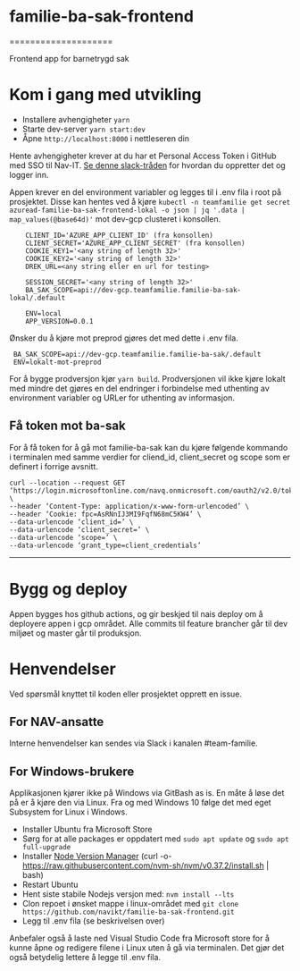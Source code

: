 # familie-ba-sak-frontend
====================

Frontend app for barnetrygd sak

# Kom i gang med utvikling

* Installere avhengigheter `yarn`
* Starte dev-server `yarn start:dev`
* Åpne `http://localhost:8000` i nettleseren din

Hente avhengigheter krever at du har et Personal Access Token i GitHub med SSO til Nav-IT. 
[Se denne slack-tråden](https://nav-it.slack.com/archives/CJN0STWB0/p1643811612252659) for hvordan du oppretter det og logger inn. 

Appen krever en del environment variabler og legges til i .env fila i root på prosjektet. 
Disse kan hentes ved å kjøre `kubectl -n teamfamilie get secret azuread-familie-ba-sak-frontend-lokal -o json | jq '.data | map_values(@base64d)'`
mot dev-gcp clusteret i konsollen.
```
    CLIENT_ID='AZURE_APP_CLIENT_ID' (fra konsollen)
    CLIENT_SECRET='AZURE_APP_CLIENT_SECRET' (fra konsollen)
    COOKIE_KEY1='<any string of length 32>'
    COOKIE_KEY2='<any string of length 32>'
    DREK_URL=<any string eller en url for testing>
    
    SESSION_SECRET='<any string of length 32>'
    BA_SAK_SCOPE=api://dev-gcp.teamfamilie.familie-ba-sak-lokal/.default

    ENV=local
    APP_VERSION=0.0.1
```

Ønsker du å kjøre mot preprod gjøres det med dette i .env fila.
```
 BA_SAK_SCOPE=api://dev-gcp.teamfamilie.familie-ba-sak/.default
 ENV=lokalt-mot-preprod
```

For å bygge prodversjon kjør `yarn build`. Prodversjonen vil ikke kjøre lokalt med mindre det gjøres en del endringer i forbindelse med uthenting av environment variabler og URLer for uthenting av informasjon.

## Få token mot ba-sak
For å få token for å gå mot familie-ba-sak kan du kjøre følgende kommando i terminalen med samme verdier for cliend_id, 
client_secret og scope som er definert i forrige avsnitt. 

``` 
curl --location --request GET ‘https://login.microsoftonline.com/navq.onmicrosoft.com/oauth2/v2.0/token’ \
--header ‘Content-Type: application/x-www-form-urlencoded’ \
--header ‘Cookie: fpc=AsRNnIJ3MI9FqfN68mC5KW4’ \
--data-urlencode ‘client_id=’ \
--data-urlencode ‘client_secret=’ \
--data-urlencode ‘scope=’ \
--data-urlencode ‘grant_type=client_credentials’
```

---


# Bygg og deploy
Appen bygges hos github actions, og gir beskjed til nais deploy om å deployere appen i gcp området. Alle commits til feature brancher går til dev miljøet og master går til produksjon.

# Henvendelser

Ved spørsmål knyttet til koden eller prosjektet opprett en issue.

## For NAV-ansatte

Interne henvendelser kan sendes via Slack i kanalen #team-familie.

## For Windows-brukere

Applikasjonen kjører ikke på Windows via GitBash as is. En måte å løse det på er å kjøre den via Linux.
Fra og med Windows 10 følge det med eget Subsystem for Linux i Windows.

* Installer Ubuntu fra Microsoft Store
* Sørg for at alle packages er oppdatert  med `sudo apt update` og `sudo apt full-upgrade`
* Installer [Node Version Manager](https://github.com/nvm-sh/nvm#installing-and-updating) (curl -o- https://raw.githubusercontent.com/nvm-sh/nvm/v0.37.2/install.sh | bash)
* Restart Ubuntu
* Hent siste stabile Nodejs versjon med: `nvm install --lts`
* Clon repoet i ønsket mappe i linux-området med `git clone https://github.com/navikt/familie-ba-sak-frontend.git`
* Legg til .env fila (se beskrivelsen over)

Anbefaler også å laste ned Visual Studio Code fra Microsoft store for å kunne åpne og redigere filene i Linux uten å gå via terminalen. Det gjør det også betydelig lettere å legge til .env fila.
